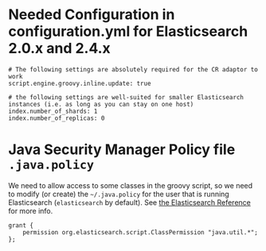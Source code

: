 # Needed Configuration in configuration.yml for Elasticsearch 2.0.x and 2.4.x

```
# The following settings are absolutely required for the CR adaptor to work
script.engine.groovy.inline.update: true

# the following settings are well-suited for smaller Elasticsearch instances (i.e. as long as you can stay on one host)
index.number_of_shards: 1
index.number_of_replicas: 0
```

# Java Security Manager Policy file `.java.policy`

We need to allow access to some classes in the groovy script, so we need to modify (or create) the `~/.java.policy` for 
the user that is running Elasticsearch (`elasticsearch` by default). See [the Elasticsearch Reference](https://www.elastic.co/guide/en/elasticsearch/reference/2.3/modules-scripting-security.html#_customising_the_classloader_whitelist) for more info.

```
grant {
    permission org.elasticsearch.script.ClassPermission "java.util.*";
};
```
